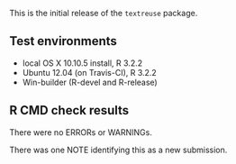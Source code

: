 This is the initial release of the `textreuse` package.

## Test environments

* local OS X 10.10.5 install, R 3.2.2
* Ubuntu 12.04 (on Travis-CI), R 3.2.2
* Win-builder (R-devel and R-release)

## R CMD check results

There were no ERRORs or WARNINGs. 

There was one NOTE identifying this as a new submission.
